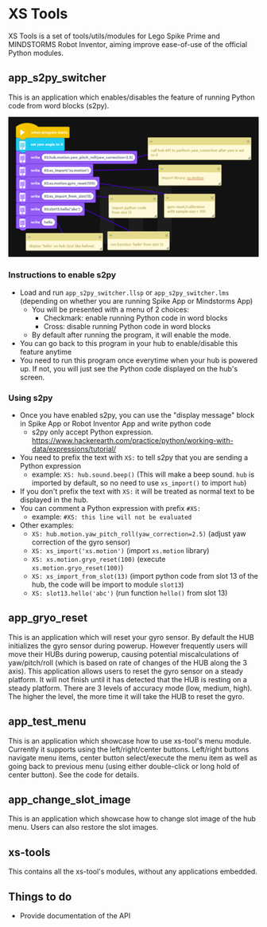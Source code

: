 # XS Tools
XS Tools is a set of tools/utils/modules for Lego Spike Prime and MINDSTORMS Robot Inventor, aiming improve ease-of-use of the official Python modules.

## app_s2py_switcher
This is an application which enables/disables the feature of running Python code from word blocks (s2py). 

![s2py](images/s2py_1.png)

### Instructions to enable s2py
- Load and run `app_s2py_switcher.llsp` or `app_s2py_switcher.lms` (depending on whether you are running Spike App or Mindstorms App)
  - You will be presented with a menu of 2 choices:
    - Checkmark: enable running Python code in word blocks
    - Cross: disable running Python code in word blocks
  - By default after running the program, it will enable the mode. 
- You can go back to this program in your hub to enable/disable this feature anytime
- You need to run this program once everytime when your hub is powered up. If not, you will just see the Python code displayed on the hub's screen.

### Using s2py
- Once you have enabled s2py, you can use the "display message" block in Spike App or Robot Inventor App and write python code
  - s2py only accept Python expression. https://www.hackerearth.com/practice/python/working-with-data/expressions/tutorial/
- You need to prefix the text with `XS:` to tell s2py that you are sending a Python expression
  - example: `XS: hub.sound.beep()` (This will make a beep sound. `hub` is imported by default, so no need to use `xs_import()` to import `hub`)
- If you don't prefix the text with `XS:` it will be treated as normal text to be displayed in the hub.
- You can comment a Python expression with prefix `#XS:`
  - example: `#XS: this line will not be evaluated`
- Other examples:
  - `XS: hub.motion.yaw_pitch_roll(yaw_correction=2.5)` (adjust yaw correction of the gyro sensor)
  - `XS: xs_import('xs.motion')` (import `xs.motion` library)
  - `XS: xs.motion.gryo_reset(100)` (execute `xs.motion.gryo_reset(100)`)
  - `XS: xs_import_from_slot(13)` (import python code from slot 13 of the hub, the code will be import to module `slot13`)
  - `XS: slot13.hello('abc')` (run function `hello()` from slot 13)

## app_gryo_reset
This is an application which will reset your gyro sensor. By default the HUB initializes the gyro sensor during powerup. However frequently users will move their HUBs during powerup, causing potential miscalculations of yaw/pitch/roll (which is based on rate of changes of the HUB along the 3 axis). This application allows users to reset the gyro sensor on a steady platform. It will not finish until it has detected that the HUB is resting on a steady platform. There are 3 levels of accuracy mode (low, medium, high). The higher the level, the more time it will take the HUB to reset the gyro.

## app_test_menu
This is an application which showcase how to use xs-tool's menu module. Currently it supports using the left/right/center buttons. Left/right buttons navigate menu items, center button select/execute the menu item as well as going back to previous menu (using either double-click or long hold of center button). See the code for details.

## app_change_slot_image
This is an application which showcase how to change slot image of the hub menu. Users can also restore the slot images.

## xs-tools
This contains all the xs-tool's modules, without any applications embedded. 

## Things to do
- Provide documentation of the API
